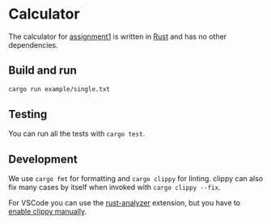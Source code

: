 # Calculator

The calculator for [assignment1](https://tuwel.tuwien.ac.at/pluginfile.php/3542105/mod_folder/content/0/aufgabe1.pdf)
is written in [Rust](https://www.rust-lang.org/) and has no other dependencies.

## Build and run

```bash
cargo run example/single.txt
```

## Testing

You can run all the tests with `cargo test`.

## Development

We use `cargo fmt` for formatting and `cargo clippy` for linting. 
clippy can also fix many cases by itself when invoked with `cargo clippy --fix`.

For VSCode you can use the [rust-analyzer](https://marketplace.visualstudio.com/items?itemName=rust-lang.rust-analyzer) 
extension, but you have to [enable clippy manually](https://users.rust-lang.org/t/how-to-use-clippy-in-vs-code-with-rust-analyzer/41881).

